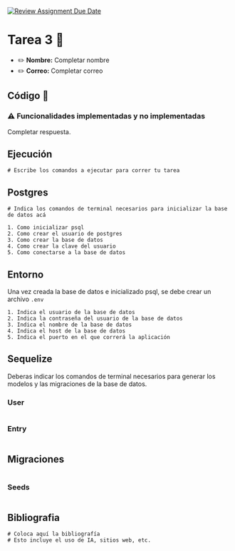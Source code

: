 [![Review Assignment Due Date](https://classroom.github.com/assets/deadline-readme-button-24ddc0f5d75046c5622901739e7c5dd533143b0c8e959d652212380cedb1ea36.svg)](https://classroom.github.com/a/cb5SOAVY)
# Tarea 3 :construction:

* :pencil2: **Nombre:** Completar nombre
* :pencil2: **Correo:** Completar correo

## Código :symbols:

### :warning: Funcionalidades implementadas y no implementadas

Completar respuesta.


## Ejecución

```
# Escribe los comandos a ejecutar para correr tu tarea
```


## Postgres
```
# Indica los comandos de terminal necesarios para inicializar la base de datos acá

1. Como inicializar psql
2. Como crear el usuario de postgres
3. Como crear la base de datos
4. Como crear la clave del usuario
5. Como conectarse a la base de datos
```

## Entorno
Una vez creada la base de datos e inicializado psql, se debe crear un archivo `.env`

```
1. Indica el usuario de la base de datos
2. Indica la contraseña del usuario de la base de datos
3. Indica el nombre de la base de datos
4. Indica el host de la base de datos
5. Indica el puerto en el que correrá la aplicación
```
## Sequelize

Deberas indicar los comandos de terminal necesarios para generar los modelos y las migraciones de la base de datos.

### User
```
```
### Entry
```
```

## Migraciones
```
```

### Seeds
```
```

## Bibliografia
```
# Coloca aquí la bibliografía
# Esto incluye el uso de IA, sitios web, etc.
```